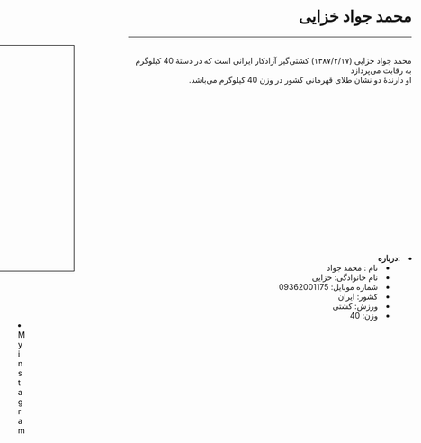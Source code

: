 
<html>
    <head>
        <link type="text/css" rel="stylesheet" href="01.css"/>
        <style>.image{
    width: 400px;
    height: 400px;
    background-image: url(01.jpg);
    margin-right: 600px;
    padding: 0;
    border: 1px solid black;
    vertical-align: middle;
    margin:center;
}
.p{
    margin-top: -400px;
}
.a{
    margin-right: 750px;
    margin-top: 10px;
}
.about{
    margin-top:300px;
}
#ins{
    margin-right: 700px;
}
a{
    text-decoration:none;
    color:black;
}
a:hover{
    color: red;
}
            @media (max-width:300px){
            #ins{
                width: 10px;
                }
            }
        </style>
    </head>
    <body dir="rtl">
        <h1>محمد جواد خزایی</h1><hr>
        <div class="image"></div>
        <p class="p">
            <br>محمد جواد خزایی (۱۳۸۷/۲/۱۷) کشتی‌گیر آزادکار ایرانی است که در دستهٔ 40 کیلوگرم به رقابت می‌پردازد
            <br>او دارندهٔ دو نشان طلای قهرمانی کشور در وزن 40 کیلوگرم می‌باشد.
        </p>
        <div class="about">        
            <dt >
                <li><strong>:درباره</strong></li>
            </dt>
            <dd>
                <li>نام : محمد جواد </li>
                <li>نام خانوادگی:  خزایی</li>
                <li>شماره موبایل: 09362001175</li>
                <li>کشور: ایران</li>
                <li>ورزش: کشتی‌</li>
                <li> وزن: 40</li>
            </dd>
        </div>
        <li dir="ltr" id="ins"><a target="blank" href="https://www.instagram.com/javad.khazaiii/">Myinstagram</a></li>
    </body>
</html>
